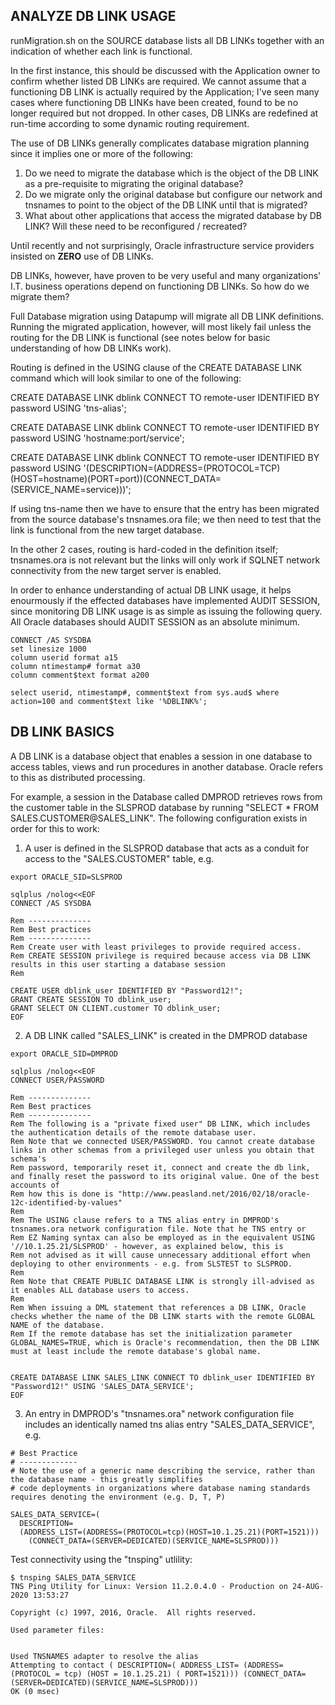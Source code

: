 ANALYZE DB LINK USAGE
---------------------
runMigration.sh on the SOURCE database lists all DB LINKs together with an indication of whether each link is functional.

In the first instance, this should be discussed with the Application owner to confirm whether listed DB LINKs are required. We cannot assume that a functioning DB LINK is actually required by the Application; I've seen many cases where functioning DB LINKs have been created, found to be no longer required but not dropped. In other cases, DB LINKs are redefined at run-time according to some dynamic routing requirement. 

The use of DB LINKs generally complicates database migration planning since it implies one or more of the following:
1. Do we need to migrate the database which is the object of the DB LINK as a pre-requisite to migrating the original database?
2. Do we migrate only the original database but configure our network and tnsnames to point to the object of the DB LINK until that is migrated?
3. What about other applications that access the migrated database by DB LINK? Will these need to be reconfigured / recreated?

Until recently and not surprisingly, Oracle infrastructure service providers insisted on **ZERO** use of DB LINKs.

DB LINKs, however, have proven to be very useful and many organizations' I.T. business operations depend on functioning DB LINKs. So how do we migrate them? 

Full Database migration using Datapump will migrate all DB LINK definitions. Running the migrated application, however, will most likely fail unless the routing for the DB LINK is functional (see notes below for basic understanding of how DB LINKs work). 

Routing is defined in the USING clause of the CREATE DATABASE LINK command which will look similar to one of the following:

CREATE DATABASE LINK dblink CONNECT TO remote-user IDENTIFIED BY password USING 'tns-alias';

CREATE DATABASE LINK dblink CONNECT TO remote-user IDENTIFIED BY password USING 'hostname:port/service';

CREATE DATABASE LINK dblink CONNECT TO remote-user IDENTIFIED BY password USING '(DESCRIPTION=(ADDRESS=(PROTOCOL=TCP)(HOST=hostname)(PORT=port))(CONNECT_DATA=(SERVICE_NAME=service)))';

If using tns-name then we have to ensure that the entry has been migrated from the source database's tnsnames.ora file; we then need to test that the link is functional from the new target database.

In the other 2 cases, routing is hard-coded in the definition itself; tnsnames.ora is not relevant but the links will only work if SQLNET network connectivity from the new target server is enabled. 

In order to enhance understanding of actual DB LINK usage, it helps enourmously if the effected databases have implemented AUDIT SESSION, since monitoring DB LINK usage is as simple as issuing the following query. All Oracle databases should AUDIT SESSION as an absolute minimum.

```
CONNECT /AS SYSDBA
set linesize 1000                
column userid format a15
column ntimestamp# format a30
column comment$text format a200

select userid, ntimestamp#, comment$text from sys.aud$ where action=100 and comment$text like '%DBLINK%';
```

DB LINK BASICS
--------------
A DB LINK is a database object that enables a session in one database to access tables, views and run procedures in another database. Oracle refers to this as distributed processing. 

For example, a session in the Database called DMPROD retrieves rows from the customer table in the SLSPROD database by running "SELECT * FROM SALES.CUSTOMER@SALES_LINK". The following configuration exists in order for this to work:

1. A user is defined in the SLSPROD database that acts as a conduit for access to the "SALES.CUSTOMER" table, e.g.

```
export ORACLE_SID=SLSPROD

sqlplus /nolog<<EOF
CONNECT /AS SYSDBA

Rem --------------
Rem Best practices
Rem --------------
Rem Create user with least privileges to provide required access.
Rem CREATE SESSION privilege is required because access via DB LINK results in this user starting a database session
Rem

CREATE USER dblink_user IDENTIFIED BY "Password12!";
GRANT CREATE SESSION TO dblink_user;
GRANT SELECT ON CLIENT.customer TO dblink_user;
EOF
```

2. A DB LINK called "SALES_LINK" is created in the DMPROD database 

```
export ORACLE_SID=DMPROD

sqlplus /nolog<<EOF
CONNECT USER/PASSWORD

Rem --------------
Rem Best practices
Rem --------------
Rem The following is a "private fixed user" DB LINK, which includes the authentication details of the remote database user.
Rem Note that we connected USER/PASSWORD. You cannot create database links in other schemas from a privileged user unless you obtain that schema's
Rem password, temporarily reset it, connect and create the db link, and finally reset the password to its original value. One of the best accounts of
Rem how this is done is "http://www.peasland.net/2016/02/18/oracle-12c-identified-by-values"
Rem
Rem The USING clause refers to a TNS alias entry in DMPROD's tnsnames.ora network configuration file. Note that he TNS entry or
Rem EZ Naming syntax can also be employed as in the equivalent USING '//10.1.25.21/SLSPROD' - however, as explained below, this is
Rem not advised as it will cause unnecessary additional effort when deploying to other environments - e.g. from SLSTEST to SLSPROD.
Rem
Rem Note that CREATE PUBLIC DATABASE LINK is strongly ill-advised as it enables ALL database users to access.
Rem
Rem When issuing a DML statement that references a DB LINK, Oracle checks whether the name of the DB LINK starts with the remote GLOBAL NAME of the database.
Rem If the remote database has set the initialization parameter GLOBAL_NAMES=TRUE, which is Oracle's recommendation, then the DB LINK must at least include the remote database's global name. 


CREATE DATABASE LINK SALES_LINK CONNECT TO dblink_user IDENTIFIED BY "Password12!" USING 'SALES_DATA_SERVICE';
EOF
```

3. An entry in DMPROD's "tnsnames.ora" network configuration file includes an identically named tns alias entry 
"SALES_DATA_SERVICE", e.g.

```
# Best Practice
# -------------
# Note the use of a generic name describing the service, rather than the database name - this greatly simplifies  
# code deployments in organizations where database naming standards requires denoting the environment (e.g. D, T, P)

SALES_DATA_SERVICE=(
  DESCRIPTION=
  (ADDRESS_LIST=(ADDRESS=(PROTOCOL=tcp)(HOST=10.1.25.21)(PORT=1521)))
	(CONNECT_DATA=(SERVER=DEDICATED)(SERVICE_NAME=SLSPROD)))
```
Test connectivity using the "tnsping" utlility:
```
$ tnsping SALES_DATA_SERVICE
TNS Ping Utility for Linux: Version 11.2.0.4.0 - Production on 24-AUG-2020 13:53:27

Copyright (c) 1997, 2016, Oracle.  All rights reserved.

Used parameter files:


Used TNSNAMES adapter to resolve the alias
Attempting to contact ( DESCRIPTION=( ADDRESS_LIST= (ADDRESS= (PROTOCOL = tcp) (HOST = 10.1.25.21) ( PORT=1521))) (CONNECT_DATA= (SERVER=DEDICATED)(SERVICE_NAME=SLSPROD)))
OK (0 msec)
```
